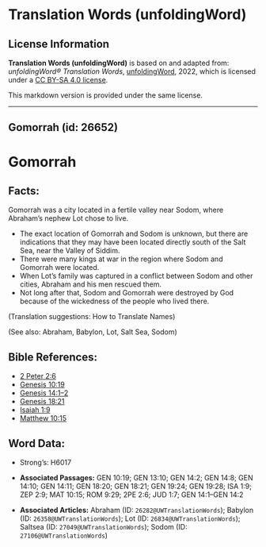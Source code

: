 # Translation Words (unfoldingWord)

## License Information

**Translation Words (unfoldingWord)** is based on and adapted from: _unfoldingWord® Translation Words_, [unfoldingWord](https://unfoldingword.org/utw), 2022, which is licensed under a [CC BY-SA 4.0 license](https://creativecommons.org/licenses/by-sa/4.0/legalcode.en).

This markdown version is provided under the same license.



--------------------------------

## Gomorrah (id: 26652)

Gomorrah
========

Facts:
------

Gomorrah was a city located in a fertile valley near Sodom, where Abraham’s nephew Lot chose to live.

* The exact location of Gomorrah and Sodom is unknown, but there are indications that they may have been located directly south of the Salt Sea, near the Valley of Siddim.
* There were many kings at war in the region where Sodom and Gomorrah were located.
* When Lot’s family was captured in a conflict between Sodom and other cities, Abraham and his men rescued them.
* Not long after that, Sodom and Gomorrah were destroyed by God because of the wickedness of the people who lived there.

(Translation suggestions: How to Translate Names)

(See also: Abraham, Babylon, Lot, Salt Sea, Sodom)

Bible References:
-----------------

* [2 Peter 2:6](https://ref.ly/2Pet2:6)
* [Genesis 10:19](https://ref.ly/Gen10:19)
* [Genesis 14:1–2](https://ref.ly/Gen14:1-Gen14:2)
* [Genesis 18:21](https://ref.ly/Gen18:21)
* [Isaiah 1:9](https://ref.ly/Isa1:9)
* [Matthew 10:15](https://ref.ly/Matt10:15)

Word Data:
----------

* Strong’s: H6017

* **Associated Passages:** GEN 10:19; GEN 13:10; GEN 14:2; GEN 14:8; GEN 14:10; GEN 14:11; GEN 18:20; GEN 18:21; GEN 19:24; GEN 19:28; ISA 1:9; ZEP 2:9; MAT 10:15; ROM 9:29; 2PE 2:6; JUD 1:7; GEN 14:1–GEN 14:2
* **Associated Articles:** Abraham (ID: `26282@UWTranslationWords`); Babylon (ID: `26358@UWTranslationWords`); Lot (ID: `26834@UWTranslationWords`); Saltsea (ID: `27049@UWTranslationWords`); Sodom (ID: `27106@UWTranslationWords`)

